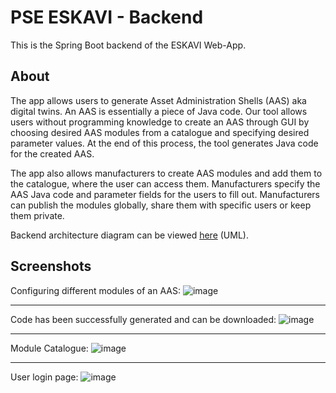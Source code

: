 
# PSE ESKAVI - Backend
This is the Spring Boot backend of the ESKAVI Web-App.
## About
The app allows users to generate Asset Administration Shells (AAS) aka digital twins. An AAS is essentially a piece of Java code. Our tool allows users without programming knowledge to create an AAS through GUI by choosing desired AAS modules from a catalogue and specifying desired parameter values. At the end of this process, the tool generates Java code for the created AAS.

The app also allows manufacturers to create AAS modules and add them to the catalogue, where the user can access them. Manufacturers specify the AAS Java code and parameter fields for the users to fill out. Manufacturers can publish the modules globally, share them with specific users or keep them private.

Backend architecture diagram can be viewed [here](https://lucid.app/documents/view/4161efbe-1cf2-4e47-a8be-06e03bf22b24) (UML).
## Screenshots

Configuring different modules of an AAS:
![image](https://user-images.githubusercontent.com/48807494/214474303-52f0cf45-211b-46d3-97af-114890ab509c.png)
___
Code has been successfully generated and can be downloaded:
![image](https://user-images.githubusercontent.com/48807494/214476779-6d0fc362-0eeb-4898-a77a-2e454f180583.png)
___
Module Catalogue:
![image](https://user-images.githubusercontent.com/48807494/214474372-83eb8fcc-025a-4efc-9a15-97c361da479b.png)
___
User login page:
![image](https://user-images.githubusercontent.com/48807494/214474461-6f6c0505-28dd-4a59-8e9e-79fdb54b5e18.png)


